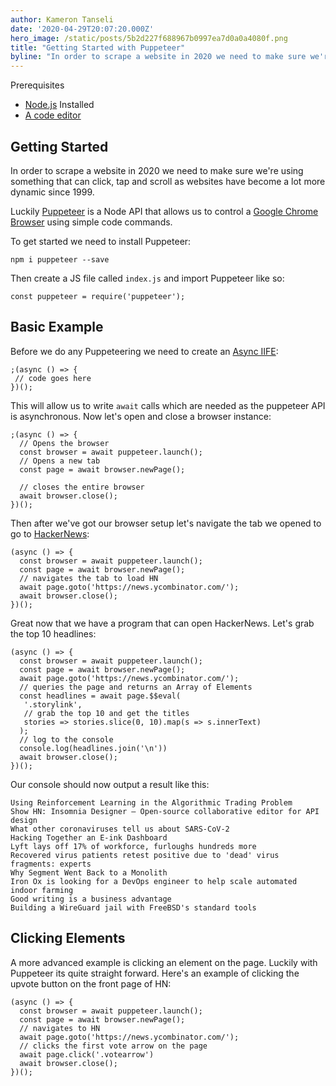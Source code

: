 ```yaml
---
author: Kameron Tanseli
date: '2020-04-29T20:07:20.000Z'
hero_image: /static/posts/5b2d227f688967b0997ea7d0a0a4080f.png
title: "Getting Started with Puppeteer"
byline: "In order to scrape a website in 2020 we need to make sure we're using something that can click, tap and scroll as websites have become a lot more dynamic since 1999."
---
```


Prerequisites

*   [Node.js](https://nodejs.org/en/) Installed
*   [A code editor](https://code.visualstudio.com/)

## Getting Started

In order to scrape a website in 2020 we need to make sure we're using something that can click, tap and scroll as websites have become a lot more dynamic since 1999.

Luckily [Puppeteer](https://pptr.dev/) is a Node API that allows us to control a [Google Chrome Browser](https://www.google.com/chrome/) using simple code commands.

To get started we need to install Puppeteer:

    npm i puppeteer --save
    

Then create a JS file called `index.js` and import Puppeteer like so:

    const puppeteer = require('puppeteer');
    

## Basic Example

Before we do any Puppeteering we need to create an [Async IIFE](https://anthonychu.ca/post/async-await-typescript-nodejs/):

    ;(async () => {
     // code goes here
    })();
    

This will allow us to write `await` calls which are needed as the puppeteer API is asynchronous. Now let's open and close a browser instance:

    ;(async () => {
      // Opens the browser
      const browser = await puppeteer.launch();
      // Opens a new tab
      const page = await browser.newPage();
        
      // closes the entire browser
      await browser.close();
    })();
    

Then after we've got our browser setup let's navigate the tab we opened to go to [HackerNews](https://news.ycombinator.com/):

    (async () => {
      const browser = await puppeteer.launch();
      const page = await browser.newPage();
      // navigates the tab to load HN
      await page.goto('https://news.ycombinator.com/');
      await browser.close();
    })();
    

Great now that we have a program that can open HackerNews. Let's grab the top 10 headlines:

    (async () => {
      const browser = await puppeteer.launch();
      const page = await browser.newPage();
      await page.goto('https://news.ycombinator.com/');
      // queries the page and returns an Array of Elements
      const headlines = await page.$$eval(
       '.storylink', 
       // grab the top 10 and get the titles
       stories => stories.slice(0, 10).map(s => s.innerText)
      );
      // log to the console
      console.log(headlines.join('\n'))
      await browser.close();
    })();
    

Our console should now output a result like this:

    Using Reinforcement Learning in the Algorithmic Trading Problem
    Show HN: Insomnia Designer – Open-source collaborative editor for API design
    What other coronaviruses tell us about SARS-CoV-2
    Hacking Together an E-ink Dashboard
    Lyft lays off 17% of workforce, furloughs hundreds more
    Recovered virus patients retest positive due to 'dead' virus fragments: experts
    Why Segment Went Back to a Monolith
    Iron Ox is looking for a DevOps engineer to help scale automated indoor farming
    Good writing is a business advantage
    Building a WireGuard jail with FreeBSD's standard tools
    

## Clicking Elements

A more advanced example is clicking an element on the page. Luckily with Puppeteer its quite straight forward. Here's an example of clicking the upvote button on the front page of HN:

    (async () => {
      const browser = await puppeteer.launch();
      const page = await browser.newPage();
      // navigates to HN
      await page.goto('https://news.ycombinator.com/');
      // clicks the first vote arrow on the page
      await page.click('.votearrow')
      await browser.close();
    })();